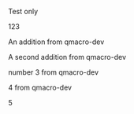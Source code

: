 Test only

123

An addition from qmacro-dev

A second addition from qmacro-dev

number 3 from qmacro-dev

4 from qmacro-dev

5
